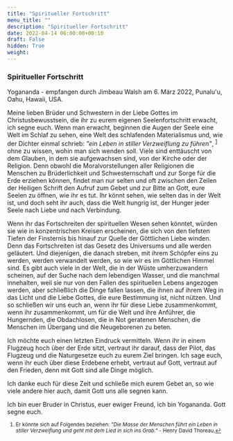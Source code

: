 ```yaml
---
title: "Spiritueller Fortschritt"
menu_title: ""
description: "Spiritueller Fortschritt"
date: 2022-04-14 06:00:00+00:10
draft: False
hidden: True
weight:
---
```

### Spiritueller Fortschritt

Yogananda - empfangen durch Jimbeau Walsh am 6. März 2022, Punalu'u, Oahu, Hawaii, USA.

Meine lieben Brüder und Schwestern in der Liebe Gottes im Christusbewusstsein, die ihr zu eurem eigenen Seelenfortschritt erwacht, ich segne euch. Wenn man erwacht, beginnen die Augen der Seele eine Welt im Schlaf zu sehen, eine Welt des schlafenden Materialismus und, wie der Dichter einmal schrieb: *"ein Leben in stiller Verzweiflung zu führen"*, <sup id="a1">[1](#f1)</sup> ohne zu wissen, wohin man sich wenden soll. Viele sind enttäuscht von dem Glauben, in dem sie aufgewachsen sind, von der Kirche oder der Religion. Denn obwohl die Moralvorstellungen aller Religionen die Menschen zu Brüderlichkeit und Schwesternschaft und zur Sorge für die Erde erziehen können, findet man nur selten und oft zwischen den Zeilen der Heiligen Schrift den Aufruf zum Gebet und zur Bitte an Gott, eure Seelen zu öffnen, wie ihr es tut. Ihr könnt sehen, wie selten das in der Welt ist, und doch seht ihr auch, dass die Welt hungrig ist, der Hunger jeder Seele nach Liebe und nach Verbindung.

Wenn ihr das Fortschreiten der spirituellen Wesen sehen könntet, würden sie wie in konzentrischen Kreisen erscheinen, die sich von den tiefsten Tiefen der Finsternis bis hinauf zur Quelle der Göttlichen Liebe winden. Denn das Fortschreiten ist das Gesetz des Universums und alle werden geläutert. Und diejenigen, die danach streben, mit ihrem Schöpfer eins zu werden, werden verwandelt werden, so wie wir es im Göttlichen Himmel sind. Es gibt auch viele in der Welt, die in der Wüste umherzuwandern scheinen, auf der Suche nach dem lebendigen Wasser, und die manchmal innehalten, weil sie nur von den Fallen des spirituellen Lebens angezogen werden, aber schließlich die Dinge fallen lassen, die ihnen auf ihrem Weg in das Licht und die Liebe Gottes, die eure Bestimmung ist, nicht nützen. Und so schließen wir uns euch an, wenn ihr für diese Liebe zusammenkommt, wenn ihr zusammenkommt, um für die Welt und ihre Anführer, die Hungernden, die Obdachlosen, die in Not geratenen Menschen, die Menschen im Übergang und die Neugeborenen zu beten.

Ich möchte euch einen letzten Eindruck vermitteln. Wenn ihr in einem Flugzeug hoch über der Erde sitzt, vertraut ihr darauf, dass der Pilot, das Flugzeug und die Naturgesetze euch zu eurem Ziel bringen. Ich sage euch, wenn ihr euch über diese Erdebene erhebt, vertraut auf Gott, vertraut auf den Frieden, denn mit Gott sind alle Dinge möglich.

Ich danke euch für diese Zeit und schließe mich eurem Gebet an, so wie viele andere hier auch, damit Gott uns alle segnen kann.

Ich bin euer Bruder in Christus, euer ewiger Freund, ich bin Yogananda. Gott segne euch.
<small>

1. <large id="f1"> Er könnte sich auf Folgendes beziehen: *"Die Masse der Menschen führt ein Leben in stiller Verzweiflung und geht mit dem Lied in sich ins Grab."* - Henry David Thoreau.[↩](#a1)
